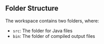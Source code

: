 ## Folder Structure

The workspace contains two folders, where:

- `src`: The folder for Java files
- `bin`: The folder of compiled output files
